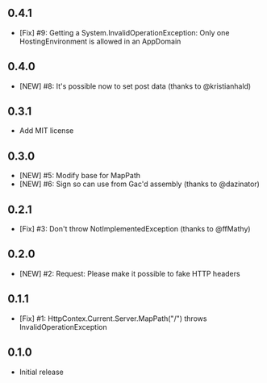 ## 0.4.1
* [Fix] #9: Getting a System.InvalidOperationException: Only one HostingEnvironment is allowed in an AppDomain

## 0.4.0
* [NEW] #8: It's possible now to set post data (thanks to @kristianhald)

## 0.3.1
* Add MIT license

## 0.3.0
* [NEW] #5: Modify base for MapPath
* [NEW] #6: Sign so can use from Gac'd assembly (thanks to @dazinator)

## 0.2.1
* [Fix] #3: Don't throw NotImplementedException (thanks to  @ffMathy)

## 0.2.0
* [NEW] #2: Request: Please make it possible to fake HTTP headers

## 0.1.1
* [Fix] #1: HttpContex.Current.Server.MapPath("/") throws InvalidOperationException

## 0.1.0
* Initial release
